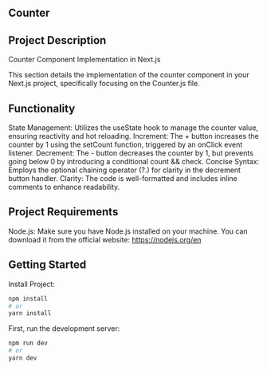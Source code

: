 ## Counter

## Project Description

Counter Component Implementation in Next.js

This section details the implementation of the counter component in your Next.js project, specifically focusing on the Counter.js file.

## Functionality

State Management: Utilizes the useState hook to manage the counter value, ensuring reactivity and hot reloading.
Increment: The + button increases the counter by 1 using the setCount function, triggered by an onClick event listener.
Decrement: The - button decreases the counter by 1, but prevents going below 0 by introducing a conditional count && check.
Concise Syntax: Employs the optional chaining operator (?.) for clarity in the decrement button handler.
Clarity: The code is well-formatted and includes inline comments to enhance readability.

## Project Requirements

Node.js:
Make sure you have Node.js installed on your machine. You can download it from the official website: https://nodejs.org/en


## Getting Started

Install Project:

```bash
npm install
# or
yarn install
```

First, run the development server:

```bash
npm run dev
# or
yarn dev
```
